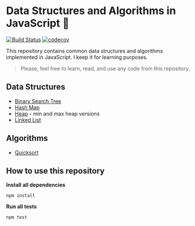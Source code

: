 # Data Structures and Algorithms in JavaScript :rocket:

[![Build Status](https://travis-ci.org/bernardopacheco/javascript-data-structures-algorithms.svg?branch=master)](https://travis-ci.org/bernardopacheco/javascript-data-structures-algorithms)
[![codecov](https://img.shields.io/codecov/c/github/bernardopacheco/javascript-data-structures-algorithms)](https://codecov.io/gh/bernardopacheco/javascript-data-structures-algorithms)

This repository contains common data structures and algorithms implemented in JavaScript. I keep it for learning purposes.

> Please, feel free to learn, read, and use any code from this repository.

## Data Structures

* [Binary Search Tree](src/data-structures/binary-search-tree/)
* [Hash Map](src/data-structures/hash-map/)
* [Heap](src/data-structures/heap/) - min and max heap versions
* [Linked List](src/data-structures/linked-list/)

## Algorithms

* [Quicksort](src/algorithms/quicksort/)

## How to use this repository

**Install all dependencies**
```
npm install
```

**Run all tests**
```
npm test
